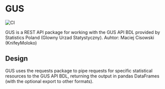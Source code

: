 # GUS
![CI](https://github.com/<KnifeyMoloko>/<GUS>/actions/workflows/test_with_coverage/badge.svg)


GUS is a REST API package for working with the GUS API BDL provided by 
Statistics Poland (Glowny Urzad Statystyczny).
Auhtor: Maciej Cisowski (KnifeyMoloko)

## Design

GUS uses the requests package to pipe requests 
for specific statistical resources to the GUS API BDL, returning the
output in pandas DataFrames (with the optional export to other 
formats).

